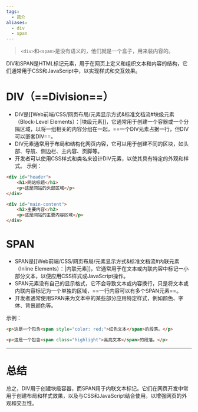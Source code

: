 ```yaml
---
tags:
  - 简介
aliases:
  - div
  - span
---
```

> `<div>`和`<span>`是没有语义的，他们就是一个盒子，用来装内容的。

DIV和SPAN是HTML标记元素，用于在网页上定义和组织文本和内容的结构，它们通常用于CSS和JavaScript中，以实现样式和交互效果。

# DIV（==Division==）

   - DIV是[[Web前端/CSS/网页布局/元素显示方式&标准文档流#块级元素（Block-Level Elements）：|块级元素]]，它通常用于创建一个容器或一个分隔区域，以将一组相关的内容分组在一起，==一个DIV元素占据一行，但DIV可以嵌套DIV==。
   - DIV元素通常用于布局和结构化网页内容，它可以用于创建不同的区块，如头部、导航、侧边栏、主内容、页脚等。
   - 开发者可以使用CSS样式和类名来设计DIV元素，以使其具有特定的外观和样式。
示例：
```html
<div id="header">
    <h1>网站标题</h1>
    <p>这是网站的头部区域</p>
</div>

<div id="main-content">
    <h2>主要内容</h2>
    <p>这是网站的主要内容区域</p>
</div>
```

# SPAN

   - SPAN是[[Web前端/CSS/网页布局/元素显示方式&标准文档流#内联元素（Inline Elements）：|内联元素]]，它通常用于在文本或内联内容中标记一小部分文本，以便应用CSS样式或JavaScript操作。
   - SPAN元素没有自己的显示格式，它不会导致文本或内容换行，只是将文本或内联内容标记为一个单独的区域，==一行内容可以有多个SPAN元素==。
   - 开发者通常使用SPAN来为文本中的某些部分应用特定样式，例如颜色、字体、背景颜色等。

示例：
```html
<p>这是一个包含<span style="color: red;">红色文本</span>的段落。</p>

<p>这是一个包含<span class="highlight">高亮文本</span>的段落。</p>
```

---
# 总结

总之，DIV用于创建块级容器，而SPAN用于内联文本标记。它们在网页开发中常用于创建布局和样式效果，以及与CSS和JavaScript结合使用，以增强网页的外观和交互性。
